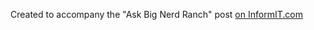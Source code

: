 Created to accompany the "Ask Big Nerd Ranch" post [on InformIT.com](http://www.informit.com/blogs/blog.aspx?uk=Ask-Big-Nerd-Ranch-Rotating-an-iPhone-View-Around-a-Point)
